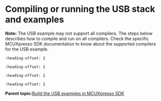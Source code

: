 # Compiling or running the USB stack and examples

**Note:** The USB example may not support all compilers. The steps below describes how to compile and run on all compilers. Check the specific MCUXpresso SDK documentation to know about the supported compilers for the USB example.


```{include} ../topics/step-by-step_guide_for_mcuxpresso_ide.md
:heading-offset: 2
```

```{include} ../topics/step-by-step_guide_for_iar.md
:heading-offset: 2
```

```{include} ../topics/step-by-step_guide_for_keil_vision5.md
:heading-offset: 2
```

```{include} ../topics/step-by-step_guide_for_arm_gcc.md
:heading-offset: 2
```

**Parent topic:**[Build the USB examples in MCUXpresso SDK](../topics/build_the_usb_examples_in_mcuxpresso_sdk.md)

